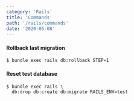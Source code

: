 ```yaml
---
category: 'Rails'
title: 'Commands'
path: '/rails/commands'
date: '2020-05-08'
---
```


#### Rollback last migration

```shell
$ bundle exec rails db:rollback STEP=1
```

#### Reset test database

```shell
$ bundle exec rails \
  db:drop db:create db:migrate RAILS_ENV=test
```
